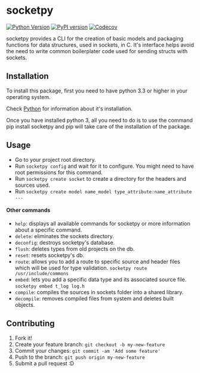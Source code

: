 # socketpy

[![Python Version](https://img.shields.io/badge/python-3.3%20%2B-blue.svg)](https://www.python.org/)
[![PyPI version](https://badge.fury.io/py/socketpy.svg)](https://badge.fury.io/py/socketpy)
[![Codecov](https://codecov.io/gh/fran-bravo/socketpy/branch/master/graph/badge.svg?token=QWk3SwZ3eG)](https://codecov.io/gh/fran-bravo/socketpy)

socketpy provides a CLI for the creation of basic models and packaging functions for data structures, used in sockets, in C.
It's interface helps avoid the need to write common boilerplater code used for sending structs with sockets.

## Installation
To install this package, first you need to have python 3.3 or higher in your operating system.

Check [Python](https://www.python.org/downloads/source/) for information about it's installation.

Once you have installed python 3, all you need to do is to use the command pip install socketpy and pip
will take care of the installation of the package.
## Usage
* Go to your project root directory.
* Run `socketpy config` and wait for it to configure. You might need to have root permissions for this command.
* Run `socketpy create socket` to create a directory for the headers and sources used.
* Run `socketpy create model name_model type_attribute:name_attribute ... `

#### Other commands

*   `help`: displays all available commands for socketpy or more information about a specific command.
*   `delete`: eliminates the sockets directory.
*   `deconfig`: destroys socketpy's database.
*   `flush`: deletes types from old projects on the db.
*   `reset`: resets socketpy's db.
*   `route`: allows you to add a route to specific source and header files which will be used for type validation. `socketpy route /usr/include/commons`
*   `embed`: lets you add a specific data type and its associated source file. `socketpy embed t_log log.h`
*   `compile`: compiles the sources in sockets folder into a shared library.
*   `decompile`: removes compiled files from system and deletes built objects.

## Contributing
1. Fork it!
2. Create your feature branch: `git checkout -b my-new-feature`
3. Commit your changes: `git commit -am 'Add some feature'`
4. Push to the branch: `git push origin my-new-feature`
5. Submit a pull request :D
